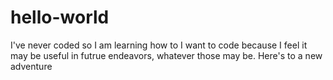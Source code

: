 # hello-world
I've never coded so I am learning how to
I want to code because I feel it may be useful in futrue endeavors, whatever those may be. Here's to a new adventure
